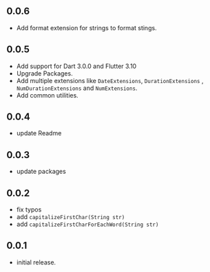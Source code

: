 ## 0.0.6
- Add format extension for strings to format stings.

## 0.0.5
- Add support for Dart 3.0.0 and Flutter 3.10
- Upgrade Packages.
- Add multiple extensions like `DateExtensions`,  `DurationExtensions` , `NumDurationExtensions` and `NumExtensions`.
- Add common utilities.
  
## 0.0.4
- update Readme

## 0.0.3
- update packages

## 0.0.2

- fix typos
- add `capitalizeFirstChar(String str)`
- add `capitalizeFirstCharForEachWord(String str)`

## 0.0.1

- initial release.
